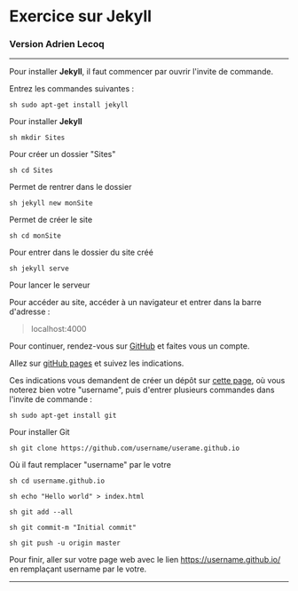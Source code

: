 # Exercice sur Jekyll

### Version Adrien Lecoq

---

Pour installer **Jekyll**, il faut commencer par ouvrir l'invite de commande.

Entrez les commandes suivantes :

```sh sudo apt-get install jekyll ```

Pour installer **Jekyll**

```sh mkdir Sites ```

Pour créer un dossier "Sites"

```sh cd Sites ```

Permet de rentrer dans le dossier

```sh jekyll new monSite ```

Permet de créer le site

```sh cd monSite ```

Pour entrer dans le dossier du site créé

```sh jekyll serve ```

Pour lancer le serveur

Pour accéder au site, accéder à un navigateur et entrer dans la barre d'adresse :

> localhost:4000

Pour continuer, rendez-vous sur [GitHub](https://github.com/) et faites vous un compte.

Allez sur [gitHub pages](https://pages.github.com/) et suivez les indications.

Ces indications vous demandent de créer un dépôt sur [cette page](https://github.com/new), où vous noterez bien votre "username", puis d'entrer plusieurs commandes dans l'invite de commande :

```sh sudo apt-get install git ```

Pour installer Git

```sh git clone https://github.com/username/userame.github.io ```

Où il faut remplacer "username" par le votre

```sh cd username.github.io ```

```sh echo "Hello world" > index.html ```

```sh git add --all ```

```sh git commit-m "Initial commit" ```

```sh git push -u origin master```

Pour finir, aller sur votre page web avec le lien https://username.github.io/ en remplaçant username par le votre.

---
